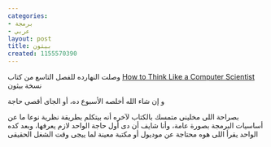 ```yaml
---
categories:
- برمجة
- عربي
layout: post
title: بيثون
created: 1155570390
---
```

وصلت النهارده للفصل التاسع من كتاب [How to Think Like a Computer Scientist](http://www.ibiblio.org/obp/thinkCSpy) نسخة بيثون

و إن شاء الله أخلصه الأسبوع ده، أو الجاى أقصى حاجة

بصراحة اللى مخلينى متمسك بالكتاب لآخره أنه بيتكلم بطريقة نظرية نوعا ما عن أساسيات البرمجة بصورة عامة، وأنا شايف أن دى أول حاجة الواحد لازم يعرفها، وبعد كده الواحد يقرأ اللى هوه محتاجة عن موديول أو مكتبة معينة لما ييجى وقت الشغل الحقيقى
